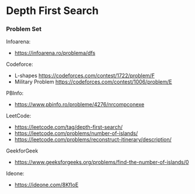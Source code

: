 # Depth First Search 


### Problem Set

Infoarena:

* https://infoarena.ro/problema/dfs

Codeforce:

*  L-shapes https://codeforces.com/contest/1722/problem/F
* Military Problem https://codeforces.com/contest/1006/problem/E

PBInfo:

* https://www.pbinfo.ro/probleme/4276/nrcompconexe

LeetCode:

* https://leetcode.com/tag/depth-first-search/
* https://leetcode.com/problems/number-of-islands/
* https://leetcode.com/problems/reconstruct-itinerary/description/


GeekforGeek
* https://www.geeksforgeeks.org/problems/find-the-number-of-islands/0

Ideone:
* https://ideone.com/8KfIoE

